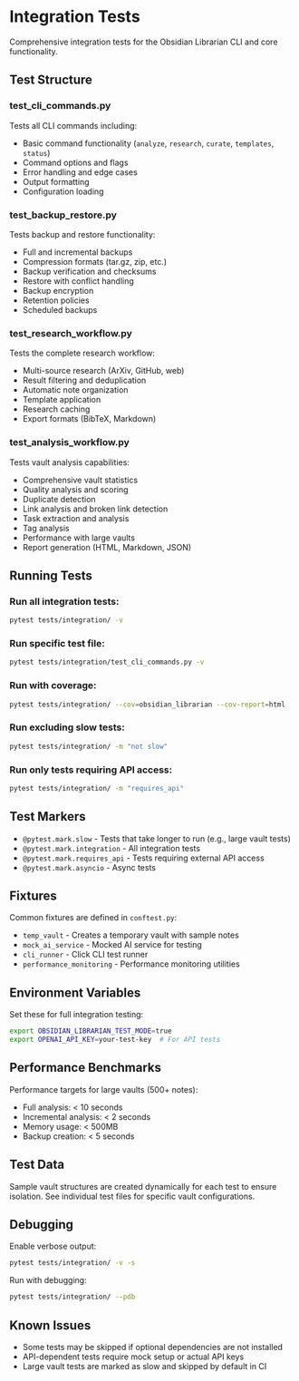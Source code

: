 # Integration Tests

Comprehensive integration tests for the Obsidian Librarian CLI and core functionality.

## Test Structure

### test_cli_commands.py
Tests all CLI commands including:
- Basic command functionality (`analyze`, `research`, `curate`, `templates`, `status`)
- Command options and flags
- Error handling and edge cases
- Output formatting
- Configuration loading

### test_backup_restore.py
Tests backup and restore functionality:
- Full and incremental backups
- Compression formats (tar.gz, zip, etc.)
- Backup verification and checksums
- Restore with conflict handling
- Backup encryption
- Retention policies
- Scheduled backups

### test_research_workflow.py
Tests the complete research workflow:
- Multi-source research (ArXiv, GitHub, web)
- Result filtering and deduplication
- Automatic note organization
- Template application
- Research caching
- Export formats (BibTeX, Markdown)

### test_analysis_workflow.py
Tests vault analysis capabilities:
- Comprehensive vault statistics
- Quality analysis and scoring
- Duplicate detection
- Link analysis and broken link detection
- Task extraction and analysis
- Tag analysis
- Performance with large vaults
- Report generation (HTML, Markdown, JSON)

## Running Tests

### Run all integration tests:
```bash
pytest tests/integration/ -v
```

### Run specific test file:
```bash
pytest tests/integration/test_cli_commands.py -v
```

### Run with coverage:
```bash
pytest tests/integration/ --cov=obsidian_librarian --cov-report=html
```

### Run excluding slow tests:
```bash
pytest tests/integration/ -m "not slow"
```

### Run only tests requiring API access:
```bash
pytest tests/integration/ -m "requires_api"
```

## Test Markers

- `@pytest.mark.slow` - Tests that take longer to run (e.g., large vault tests)
- `@pytest.mark.integration` - All integration tests
- `@pytest.mark.requires_api` - Tests requiring external API access
- `@pytest.mark.asyncio` - Async tests

## Fixtures

Common fixtures are defined in `conftest.py`:

- `temp_vault` - Creates a temporary vault with sample notes
- `mock_ai_service` - Mocked AI service for testing
- `cli_runner` - Click CLI test runner
- `performance_monitoring` - Performance monitoring utilities

## Environment Variables

Set these for full integration testing:
```bash
export OBSIDIAN_LIBRARIAN_TEST_MODE=true
export OPENAI_API_KEY=your-test-key  # For API tests
```

## Performance Benchmarks

Performance targets for large vaults (500+ notes):
- Full analysis: < 10 seconds
- Incremental analysis: < 2 seconds
- Memory usage: < 500MB
- Backup creation: < 5 seconds

## Test Data

Sample vault structures are created dynamically for each test to ensure isolation.
See individual test files for specific vault configurations.

## Debugging

Enable verbose output:
```bash
pytest tests/integration/ -v -s
```

Run with debugging:
```bash
pytest tests/integration/ --pdb
```

## Known Issues

- Some tests may be skipped if optional dependencies are not installed
- API-dependent tests require mock setup or actual API keys
- Large vault tests are marked as slow and skipped by default in CI